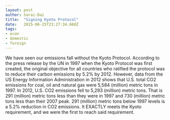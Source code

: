 ```yaml
---
layout: post 
author: Sarai-Dai 
title:  "Signing Kyoto Protocol" 
date:   2015-06-25T23:27:34.660Z 
tags: 
- econ
- domestic
- foreign
---
```


We have seen our emissions fall without the Kyoto Protocol. According to the press release by the UN in 1997 when the Kyoto Protocol was first created, the original objective for all countries who ratified the protocol was to reduce their carbon emissions by 5.2% by 2012. However, data from the US Energy Information Administration in 2012 shows that U.S. total CO2 emissions for coal, oil and natural gas were 5,584 (million) metric tons in 1997. In 2012, U.S. CO2 emissions fell to 5,293 (million) metric tons. That is 291 (million) metric tons less than they were in 1997 and 730 (million) metric tons less than their 2007 peak. 291 (million) metric tons below 1997 levels is a 5.2% reduction in CO2 emissions. It EXACTLY meets the Kyoto requirement, and we were the first to reach said requirement.